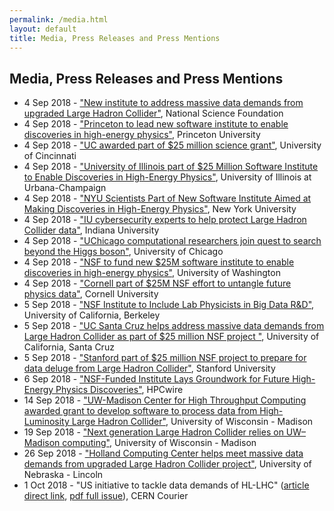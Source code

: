 ```yaml
---
permalink: /media.html
layout: default
title: Media, Press Releases and Press Mentions
---
```


## Media, Press Releases and Press Mentions

  * 4 Sep 2018 - ["New institute to address massive data demands from upgraded Large Hadron Collider"](https://www.nsf.gov/news/news_summ.jsp?cntn_id=296456&org=NSF&from=news), National Science Foundation 
  * 4 Sep 2018 - ["Princeton to lead new software institute to enable discoveries in high-energy physics"](https://www.princeton.edu/news/2018/09/04/princeton-lead-new-software-institute-enable-discoveries-high-energy-physics), Princeton University 
  * 4 Sep 2018 - ["UC awarded part of $25 million science grant"](https://www.uc.edu/news/articles/2018/09/n201067.html), University of Cincinnati
  * 4 Sep 2018 - ["University of Illinois part of $25 Million Software Institute to Enable Discoveries in High-Energy Physics"](https://physics.illinois.edu/news/article/27401), University of Illinois at Urbana-Champaign
  * 4 Sep 2018 - ["NYU Scientists Part of New Software Institute Aimed at Making Discoveries in High-Energy Physics"](https://www.nyu.edu/about/news-publications/news/2018/september/nyu-scientists-part-of-new-software-institute-aimed-at-making-di.html), New York University
  * 4 Sep 2018 - ["IU cybersecurity experts to help protect Large Hadron Collider data"](https://itnews.iu.edu/articles/2018/IU%20cybersecurity%20experts%20to%20help%20protect%20Large%20Hadron%20Collider%20data.php), Indiana University
  * 4 Sep 2018 - ["UChicago computational researchers join quest to search beyond the Higgs boson"](https://news.uchicago.edu/story/computational-researchers-join-quest-search-beyond-higgs-boson), University of Chicago
  * 4 Sep 2018 - ["NSF to fund new $25M software institute to enable discoveries in high-energy physics"](http://www.washington.edu/news/2018/09/04/nsf-lhc-25m-software-institute/), University of Washington
  * 4 Sep 2018 - ["Cornell part of $25M NSF effort to untangle future physics data"](http://news.cornell.edu/stories/2018/09/cornell-part-25m-nsf-effort-untangle-future-physics-data), Cornell University
  * 5 Sep 2018 - ["NSF Institute to Include Lab Physicists in Big Data R&D"](http://today.lbl.gov/2018/09/05/nsf-institute-to-include-lab-physicists-in-big-data-rd/), University of California, Berkeley
  * 5 Sep 2018 - ["UC Santa Cruz helps address massive data demands from Large Hadron Collider as part of $25 million NSF project "](https://news.ucsc.edu/2018/09/iris-hep-grant.html), University of California, Santa Cruz
  * 5 Sep 2018 - ["Stanford part of $25 million NSF project to prepare for data deluge from Large Hadron Collider"](https://humsci.stanford.edu/feature/stanford-part-25-million-nsf-project-prepare-data-deluge-large-hadron-collider), Stanford University 
  * 6 Sep 2018 - ["NSF-Funded Institute Lays Groundwork for Future High-Energy Physics Discoveries"](https://www.hpcwire.com/2018/09/06/nsf-invests-25m-high-energy-physics/), HPCwire 
  * 14 Sep 2018 - ["UW-Madison Center for High Throughput Computing awarded grant to develop software to process data from High-Luminosity Large Hadron Collider"](https://www.cs.wisc.edu/features/2018-09-14-uw-madison-center-high-throughput-computing-awarded-grant-develop-software), University of Wisconsin - Madison
  * 19 Sep 2018 - ["Next generation Large Hadron Collider relies on UW–Madison computing"](https://news.wisc.edu/next-generation-large-hadron-collider-relies-on-uw-madison-computing/), University of Wisconsin - Madison
  * 26 Sep 2018 - ["Holland Computing Center helps meet massive data demands from upgraded Large Hadron Collider project"](https://newsroom.unl.edu/announce/cse/8549/49029), University of Nebraska - Lincoln 
  * 1 Oct 2018 - "US initiative to tackle data demands of HL-LHC" ([article direct link](https://cerncourier.com/us-initiative-to-tackle-data-demands-of-hl-lhc/), [pdf full issue](http://iopp.fileburst.com/ccr/archive/CERNCourier2018Oct-digitaledition.pdf)), CERN Courier


